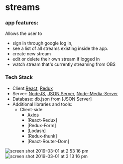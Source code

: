 # streams

### app features:
   Allows the user to </br>
   - sign in through google log in, </br>
   - see a list of all streams existing inside the app. </br>
   - create new stream </br>
   - edit or delete their own stream if logged in </br>
   - watch stream that's currently streaming from OBS </br>

### Tech Stack
- Client:[React](https://facebook.github.io/react), [Redux](https://redux.js.org/)
- Server: [NodeJS](https://nodejs.org), [JSON Server](https://github.com/typicode/json-server), [Node-Media-Server](https://github.com/illuspas/Node-Media-Server/)
- Database: db.json from [JSON Server]
- Additional libraries and tools:
  - Client-side 
    - [Axios](https://github.com/axios/axios)
    - [React-Redux]
    - [Redux-Form]
    - [Lodash]
    - [Redux-thunk]
    - [React-Router-Dom]

![screen shot 2019-03-01 at 2 53 16 pm](https://user-images.githubusercontent.com/35877838/53673660-c2c6f080-3c3d-11e9-8d1e-14e42916cbb8.png)
![screen shot 2019-03-01 at 3 13 16 pm](https://user-images.githubusercontent.com/35877838/53673661-c9edfe80-3c3d-11e9-8a41-177a84290d06.png)


